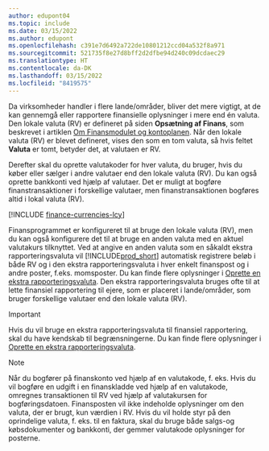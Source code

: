 ```yaml
---
author: edupont04
ms.topic: include
ms.date: 03/15/2022
ms.author: edupont
ms.openlocfilehash: c391e7d6492a722de10801212ccd04a532f8a971
ms.sourcegitcommit: 521735f8e27d8bff2d2dfbe94d240c09dcdaec29
ms.translationtype: HT
ms.contentlocale: da-DK
ms.lasthandoff: 03/15/2022
ms.locfileid: "8419575"
---
```

Da virksomheder handler i flere lande/områder, bliver det mere vigtigt, at de kan gennemgå eller rapportere finansielle oplysninger i mere end én valuta. Den lokale valuta (RV) er defineret på siden **Opsætning af Finans**, som beskrevet i artiklen [Om Finansmodulet og kontoplanen](../finance-general-ledger.md). Når den lokale valuta (RV) er blevet defineret, vises den som en tom valuta, så hvis feltet **Valuta** er tomt, betyder det, at valutaen er RV.  

Derefter skal du oprette valutakoder for hver valuta, du bruger, hvis du køber eller sælger i andre valutaer end den lokale valuta (RV). Du kan også oprette bankkonti ved hjælp af valutaer. Det er muligt at bogføre finanstransaktioner i forskellige valutaer, men finanstransaktionen bogføres altid i lokal valuta (RV).

[!INCLUDE [finance-currencies-lcy](finance-currencies-lcy-note.md)]

Finansprogrammet er konfigureret til at bruge den lokale valuta (RV), men du kan også konfigurere det til at bruge en anden valuta med en aktuel valutakurs tilknyttet. Ved at angive en anden valuta som en såkaldt ekstra rapporteringsvaluta vil [!INCLUDE[prod_short](prod_short.md)] automatisk registrere beløb i både RV og i den ekstra rapporteringsvaluta i hver enkelt finanspost og i andre poster, f.eks. momsposter. Du kan finde flere oplysninger i [Oprette en ekstra rapporteringsvaluta](../finance-how-setup-additional-currencies.md). Den ekstra rapporteringsvaluta bruges ofte til at lette finansiel rapportering til ejere, som er placeret i lande/områder, som bruger forskellige valutaer end den lokale valuta (RV).  

> [!IMPORTANT]
> Hvis du vil bruge en ekstra rapporteringsvaluta til finansiel rapportering, skal du have kendskab til begrænsningerne. Du kan finde flere oplysninger i [Oprette en ekstra rapporteringsvaluta](../finance-how-setup-additional-currencies.md).

> [!NOTE]  
> Når du bogfører på finanskonto ved hjælp af en valutakode, f. eks. Hvis du vil bogføre en udgift i en finanskladde ved hjælp af en valutakode, omregnes transaktionen til RV ved hjælp af valutakursen for bogføringsdatoen. Finansposten vil ikke indeholde oplysninger om den valuta, der er brugt, kun værdien i RV. Hvis du vil holde styr på den oprindelige valuta, f. eks. til en faktura, skal du bruge både salgs-og købsdokumenter og bankkonti, der gemmer valutakode oplysninger for posterne.
